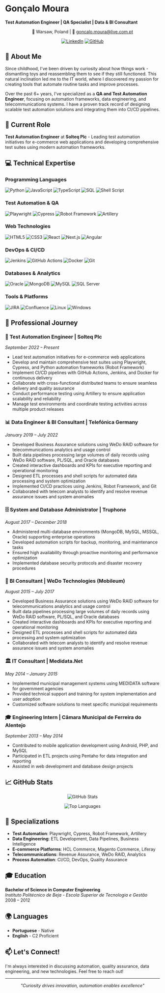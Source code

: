 # Gonçalo Moura

**Test Automation Engineer | QA Specialist | Data & BI Consultant**

<div align="center">
  
  📍 Warsaw, Poland | 📧 goncalo.moura@live.com.pt
  
  [![LinkedIn](https://img.shields.io/badge/LinkedIn-0077B5?style=for-the-badge&logo=linkedin&logoColor=white)](https://www.linkedin.com/in/gon%C3%A7alo-moura-801695126/)
  [![GitHub](https://img.shields.io/badge/GitHub-100000?style=for-the-badge&logo=github&logoColor=white)](https://github.com/R4tZz)
  
</div>

## 👋 About Me

Since childhood, I've been driven by curiosity about how things work - dismantling toys and reassembling them to see if they still functioned. This natural inclination led me to the IT world, where I discovered my passion for creating tools that automate routine tasks and improve processes.

Over the past 6+ years, I've specialized as a **QA and Test Automation Engineer**, focusing on automation frameworks, data engineering, and telecommunications systems. I have a proven track record of designing scalable test automation solutions and integrating them into CI/CD pipelines.

## 🚀 Current Role

**Test Automation Engineer** at **Solteq Plc** - Leading test automation initiatives for e-commerce web applications and developing comprehensive test suites using modern automation frameworks.

## 💻 Technical Expertise

### Programming Languages

![Python](https://img.shields.io/badge/Python-3776AB?style=for-the-badge&logo=python&logoColor=white)
![JavaScript](https://img.shields.io/badge/JavaScript-F7DF1E?style=for-the-badge&logo=javascript&logoColor=black)
![TypeScript](https://img.shields.io/badge/TypeScript-007ACC?style=for-the-badge&logo=typescript&logoColor=white)
![SQL](https://img.shields.io/badge/SQL-4479A1?style=for-the-badge&logo=mysql&logoColor=white)
![Shell Script](https://img.shields.io/badge/Shell_Script-121011?style=for-the-badge&logo=gnu-bash&logoColor=white)

### Test Automation & QA

![Playwright](https://img.shields.io/badge/Playwright-2EAD33?style=for-the-badge&logo=playwright&logoColor=white)
![Cypress](https://img.shields.io/badge/Cypress-17202C?style=for-the-badge&logo=cypress&logoColor=white)
![Robot Framework](https://img.shields.io/badge/Robot%20Framework-000000?style=for-the-badge&logo=robot-framework&logoColor=white)
![Artillery](https://img.shields.io/badge/Artillery-FF6B6B?style=for-the-badge&logo=artillery&logoColor=white)

### Web Technologies

![HTML5](https://img.shields.io/badge/HTML5-E34F26?style=for-the-badge&logo=html5&logoColor=white)
![CSS3](https://img.shields.io/badge/CSS3-1572B6?style=for-the-badge&logo=css3&logoColor=white)
![React](https://img.shields.io/badge/React-20232A?style=for-the-badge&logo=react&logoColor=61DAFB)
![Next.js](https://img.shields.io/badge/Next.js-000000?style=for-the-badge&logo=next.js&logoColor=white)
![Angular](https://img.shields.io/badge/Angular-DD0031?style=for-the-badge&logo=angular&logoColor=white)

### DevOps & CI/CD

![Jenkins](https://img.shields.io/badge/Jenkins-D24939?style=for-the-badge&logo=jenkins&logoColor=white)
![GitHub Actions](https://img.shields.io/badge/GitHub%20Actions-2088FF?style=for-the-badge&logo=github-actions&logoColor=white)
![Docker](https://img.shields.io/badge/Docker-2496ED?style=for-the-badge&logo=docker&logoColor=white)
![Git](https://img.shields.io/badge/Git-F05032?style=for-the-badge&logo=git&logoColor=white)

### Databases & Analytics

![Oracle](https://img.shields.io/badge/Oracle-F80000?style=for-the-badge&logo=oracle&logoColor=white)
![MongoDB](https://img.shields.io/badge/MongoDB-4EA94B?style=for-the-badge&logo=mongodb&logoColor=white)
![MySQL](https://img.shields.io/badge/MySQL-4479A1?style=for-the-badge&logo=mysql&logoColor=white)
![SQL Server](https://img.shields.io/badge/SQL%20Server-CC2927?style=for-the-badge&logo=microsoft-sql-server&logoColor=white)

### Tools & Platforms

![JIRA](https://img.shields.io/badge/JIRA-0052CC?style=for-the-badge&logo=jira&logoColor=white)
![Confluence](https://img.shields.io/badge/Confluence-172B4D?style=for-the-badge&logo=confluence&logoColor=white)
![Linux](https://img.shields.io/badge/Linux-FCC624?style=for-the-badge&logo=linux&logoColor=black)
![Windows](https://img.shields.io/badge/Windows-0078D6?style=for-the-badge&logo=windows&logoColor=white)

## 🏢 Professional Journey

### 🔧 **Test Automation Engineer** | Solteq Plc

_September 2022 – Present_

- Lead test automation initiatives for e-commerce web applications
- Develop and maintain comprehensive test suites using Playwright, Cypress, and Python automation frameworks (Robot Framework)
- Implement CI/CD pipelines with GitHub Actions, Jenkins, and Docker for continuous delivery
- Collaborate with cross-functional distributed teams to ensure seamless delivery and quality assurance
- Conduct performance testing using Artillery to ensure application scalability and reliability
- Manage test environments and coordinate testing activities across multiple product releases

### 📊 **Data Engineer & BI Consultant** | Telefónica Germany

_January 2019 – July 2022_

- Developed Business Assurance solutions using WeDo RAID software for telecommunications analytics and usage control
- Built data pipelines processing large volumes of daily records using WeDo RAID software, PL/SQL, and Oracle databases
- Created interactive dashboards and KPIs for executive reporting and operational monitoring
- Designed ETL processes and shell scripts for automated data processing and system optimization
- Implemented CI/CD practices using Jenkins, Robot Framework, and Git
- Collaborated with telecom analysts to identify and resolve revenue assurance issues and system anomalies

### 🗄️ **System and Database Administrator** | Truphone

_August 2017 – December 2018_

- Administered multi-database environments (MongoDB, MySQL, MSSQL, Oracle) supporting enterprise operations
- Developed automation scripts for backup, monitoring, and maintenance tasks
- Ensured high availability through proactive monitoring and performance optimization
- Implemented database security protocols and disaster recovery procedures

### 💼 **BI Consultant** | WeDo Technologies (Mobileum)

_August 2015 – July 2017_

- Developed Business Assurance solutions using WeDo RAID software for telecommunications analytics and usage control
- Built data pipelines processing large volumes of daily records using WeDo RAID software, PL/SQL, and Oracle databases
- Created interactive dashboards and KPIs for executive reporting and operational monitoring
- Designed ETL processes and shell scripts for automated data processing and system optimization
- Collaborated with telecom analysts to identify and resolve revenue assurance issues and system anomalies

### 🏛️ **IT Consultant** | Medidata.Net

_May 2014 – January 2015_

- Implemented municipal management systems using MEDIDATA software for government agencies
- Provided technical support and training for system implementation and user adoption
- Customized software solutions to meet specific municipal requirements

### 🎓 **Engineering Intern** | Câmara Municipal de Ferreira do Alentejo

_September 2013 – May 2014_

- Contributed to mobile application development using Android, PHP, and MySQL
- Participated in ETL projects using Pentaho for data integration and reporting
- Assisted in web development and database design projects

## 📈 GitHub Stats

<div align="center">
  
  ![GitHub Stats](https://github-readme-stats.vercel.app/api?username=R4tZz&show_icons=true&theme=tokyonight&hide_border=true)
  
  ![Top Languages](https://github-readme-stats.vercel.app/api/top-langs/?username=R4tZz&layout=compact&theme=tokyonight&hide_border=true)
  
</div>

## 🎯 Specializations

- **Test Automation**: Playwright, Cypress, Robot Framework, Artillery
- **Data Engineering**: ETL Development, Data Pipelines, Business Intelligence
- **E-commerce Platforms**: HCL Commerce, Magento Commerce, Liferay
- **Telecommunications**: Revenue Assurance, WeDo RAID, Analytics
- **Process Automation**: CI/CD, DevOps, Quality Assurance

## 🎓 Education

**Bachelor of Science in Computer Engineering**  
_Instituto Politécnico de Beja - Escola Superior de Tecnologia e Gestão_  
2008 – 2012

## 🌍 Languages

- **Portuguese** - Native
- **English** - C2 Proficient

## 📫 Let's Connect!

I'm always interested in discussing automation, quality assurance, data engineering, and new technologies. Feel free to reach out!

---

<div align="center">
  
  *"Curiosity drives innovation, automation enables excellence"*
  
</div>

